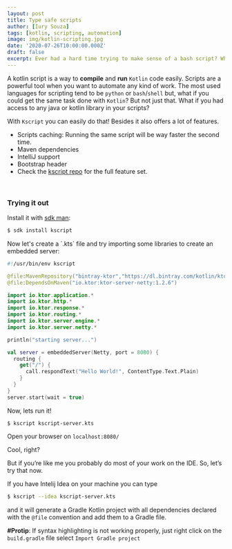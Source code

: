 ```yaml
---
layout: post
title: Type safe scripts
author: [Iury Souza]
tags: [kotlin, scripting, automation]
image: img/kotlin-scripting.jpg
date: '2020-07-26T10:00:00.000Z'
draft: false
excerpt: Ever had a hard time trying to make sense of a bash script? What if you could replace that with kotlin?
---
```


A kotlin script is a way to **compile** and **run** `Kotlin` code easily.
Scripts are a powerful tool when you want to automate any kind of work. The most used languages for scripting tend to be `python`
or `bash`/`shell` but, what if you could get the same task done with `Kotlin`?
But not just that. What if you had access to any java or kotlin library in your scripts?

With `Kscript` you can easily do that! Besides it also offers a lot of features.

- Scripts caching: Running the same script will be way faster the second time.
- Maven dependencies
- IntelliJ support
- Bootstrap header
- Check the [kscript repo](https://github.com/holgerbrandl/kscript) for the full feature set.

<br>

### Trying it out


Install it with [sdk man](https://sdkman.io):

```bash
$ sdk install kscript
```

<p></p>
Now let's create a `.kts` file and try importing some libraries to create an embedded server:

``` kotlin
#!/usr/bin/env kscript

@file:MavenRepository("bintray-ktor","https://dl.bintray.com/kotlin/ktor")
@file:DependsOnMaven("io.ktor:ktor-server-netty:1.2.6")

import io.ktor.application.*
import io.ktor.http.*
import io.ktor.response.*
import io.ktor.routing.*
import io.ktor.server.engine.*
import io.ktor.server.netty.*

println("starting server...")

val server = embeddedServer(Netty, port = 8080) {
  routing {
    get("/") {
      call.respondText("Hello World!", ContentType.Text.Plain)
    }
  }
}
server.start(wait = true)
```

Now, lets run it!
```
$ kscript kscript-server.kts
```

Open your browser on `localhost:8080/`

Cool, right?

But if you’re like me you probably do most of your work on the IDE. So, let’s try that now.

If you have Intelij Idea on your machine you can type 
``` bash
$ kscript --idea kscript-server.kts 
``` 
and it will generate a Gradle Kotlin project with all dependencies declared with the `@file` convention and add them to a Gradle file.

**#Protip**: If syntax highlighting is not working properly, just right click on the `build.gradle` file select `Import Gradle project` 
